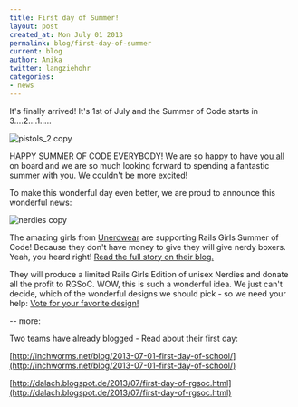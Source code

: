 ```yaml
---
title: First day of Summer!
layout: post
created_at: Mon July 01 2013
permalink: blog/first-day-of-summer
current: blog
author: Anika
twitter: langziehohr
categories:
- news
---
```


It's finally arrived! It's 1st of July and the Summer of Code starts in 3….2….1…..

![pistols_2 copy](https://f.cloud.github.com/assets/1711357/731300/2df67a3c-e268-11e2-99ee-c85dfa8693fb.png)


HAPPY SUMMER OF CODE EVERYBODY! We are so happy to have [you all](https://teams.railsgirlssummerofcode.org) on board and we are so much looking forward to spending a fantastic summer with you. We couldn't be more excited!


To make this wonderful day even better, we are proud to announce this wonderful news:

![nerdies copy](https://f.cloud.github.com/assets/1711357/731309/61e43686-e268-11e2-8268-826a52ed5c62.png)

The amazing girls from [Unerdwear](http://unerdwear.com) are supporting Rails Girls Summer of Code! Because they don't have money to give they will give nerdy boxers. Yeah, you heard right! [Read the full story on their blog.](http://bit.ly/14IgyNM)

They will produce a limited Rails Girls Edition of unisex Nerdies and donate all the profit to RGSoC. WOW, this is such a wonderful idea. We just can't decide, which of the wonderful designs we should pick - so we need your help:
[Vote for your favorite design!](https://www.facebook.com/media/set/?set=a.471110572982504.1073741829.136157603144471&type=1)


--
more:

Two teams have already blogged - Read about their first day:

[http://inchworms.net/blog/2013-07-01-first-day-of-school/](http://inchworms.net/blog/2013-07-01-first-day-of-school/)

[http://dalach.blogspot.de/2013/07/first-day-of-rgsoc.html](http://dalach.blogspot.de/2013/07/first-day-of-rgsoc.html)
